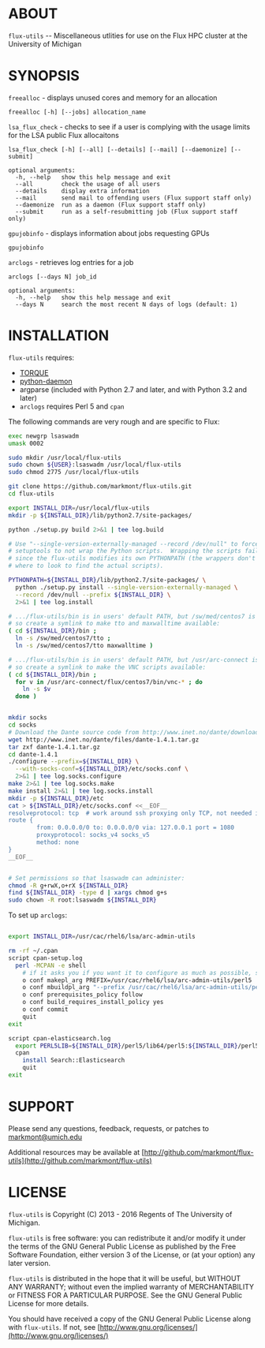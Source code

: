 ABOUT
=====

`flux-utils` -- Miscellaneous utlities for use on the Flux HPC cluster at the University of Michigan


SYNOPSIS
========

`freealloc` - displays unused cores and memory for an allocation

    freealloc [-h] [--jobs] allocation_name


`lsa_flux_check` - checks to see if a user is complying with the usage limits for the LSA public Flux allocaitons

    lsa_flux_check [-h] [--all] [--details] [--mail] [--daemonize] [--submit]

    optional arguments:
      -h, --help   show this help message and exit
      --all        check the usage of all users
      --details    display extra information
      --mail       send mail to offending users (Flux support staff only)
      --daemonize  run as a daemon (Flux support staff only)
      --submit     run as a self-resubmitting job (Flux support staff only)


`gpujobinfo` - displays information about jobs requesting GPUs

    gpujobinfo


`arclogs` - retrieves log entries for a job

    arclogs [--days N] job_id

    optional arguments:
      -h, --help   show this help message and exit
      --days N     search the most recent N days of logs (default: 1)


INSTALLATION
============

`flux-utils` requires:

* [TORQUE](http://www.adaptivecomputing.com/products/open-source/torque/)
* [python-daemon](https://pypi.python.org/pypi/python-daemon)
* argparse (included with Python 2.7 and later, and with Python 3.2 and later)
* `arclogs` requires Perl 5 and `cpan`

The following commands are very rough and are specific to Flux:

```bash
exec newgrp lsaswadm
umask 0002

sudo mkdir /usr/local/flux-utils
sudo chown ${USER}:lsaswadm /usr/local/flux-utils
sudo chmod 2775 /usr/local/flux-utils

git clone https://github.com/markmont/flux-utils.git
cd flux-utils

export INSTALL_DIR=/usr/local/flux-utils
mkdir -p ${INSTALL_DIR}/lib/python2.7/site-packages/

python ./setup.py build 2>&1 | tee log.build

# Use "--single-version-externally-managed --record /dev/null" to force
# setuptools to not wrap the Python scripts.  Wrapping the scripts fails
# since the flux-utils modifies its own PYTHONPATH (the wrappers don't know
# where to look to find the actual scripts).

PYTHONPATH=${INSTALL_DIR}/lib/python2.7/site-packages/ \
  python ./setup.py install --single-version-externally-managed \
  --record /dev/null --prefix ${INSTALL_DIR} \
  2>&1 | tee log.install

# .../flux-utils/bin is in users' default PATH, but /sw/med/centos7 is not
# so create a symlink to make tto and maxwalltime available:
( cd ${INSTALL_DIR}/bin ;
  ln -s /sw/med/centos7/tto ;
  ln -s /sw/med/centos7/tto maxwalltime )

# .../flux-utils/bin is in users' default PATH, but /usr/arc-connect is not
# so create a symlink to make the VNC scripts available:
( cd ${INSTALL_DIR}/bin ;
  for v in /usr/arc-connect/flux/centos7/bin/vnc-* ; do
    ln -s $v
  done )


mkdir socks
cd socks
# Download the Dante source code from http://www.inet.no/dante/download.html
wget http://www.inet.no/dante/files/dante-1.4.1.tar.gz
tar zxf dante-1.4.1.tar.gz
cd dante-1.4.1
./configure --prefix=${INSTALL_DIR} \
  --with-socks-conf=${INSTALL_DIR}/etc/socks.conf \
  2>&1 | tee log.socks.configure
make 2>&1 | tee log.socks.make
make install 2>&1 | tee log.socks.install
mkdir -p ${INSTALL_DIR}/etc
cat > ${INSTALL_DIR}/etc/socks.conf <<__EOF__
resolveprotocol: tcp  # work around ssh proxying only TCP, not needed if using a real SOCKS server
route {
        from: 0.0.0.0/0 to: 0.0.0.0/0 via: 127.0.0.1 port = 1080
        proxyprotocol: socks_v4 socks_v5
        method: none
}
__EOF__


# Set permissions so that lsaswadm can administer:
chmod -R g+rwX,o+rX ${INSTALL_DIR}
find ${INSTALL_DIR} -type d | xargs chmod g+s
sudo chown -R root:lsaswadm ${INSTALL_DIR}

```

To set up `arclogs`:

```bash

export INSTALL_DIR=/usr/cac/rhel6/lsa/arc-admin-utils

rm -rf ~/.cpan
script cpan-setup.log
  perl -MCPAN -e shell
    # if it asks you if you want it to configure as much as possible, say "yes"
    o conf makepl_arg PREFIX=/usr/cac/rhel6/lsa/arc-admin-utils/perl5
    o conf mbuildpl_arg "--prefix /usr/cac/rhel6/lsa/arc-admin-utils/perl5"
    o conf prerequisites_policy follow
    o conf build_requires_install_policy yes
    o conf commit
    quit
exit

script cpan-elasticsearch.log
  export PERL5LIB=${INSTALL_DIR}/perl5/lib64/perl5:${INSTALL_DIR}/perl5/share/perl5
  cpan
    install Search::Elasticsearch
    quit
exit

```


SUPPORT
=======

Please send any questions, feedback, requests, or patches to markmont@umich.edu

Additional resources may be available at [http://github.com/markmont/flux-utils](http://github.com/markmont/flux-utils)


LICENSE
=======

`flux-utils` is Copyright (C) 2013 - 2016 Regents of The University of Michigan.

`flux-utils` is free software: you can redistribute it and/or modify it under the terms of the GNU General Public License as published by the Free Software Foundation, either version 3 of the License, or (at your option) any later version.

`flux-utils` is distributed in the hope that it will be useful, but WITHOUT ANY WARRANTY; without even the implied warranty of MERCHANTABILITY or FITNESS FOR A PARTICULAR PURPOSE. See the GNU General Public License for more details.

You should have received a copy of the GNU General Public License along with `flux-utils`.  If not, see [http://www.gnu.org/licenses/](http://www.gnu.org/licenses/)

